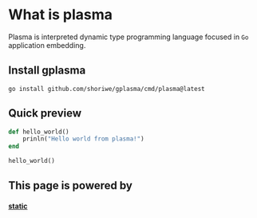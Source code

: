 # What is plasma

Plasma is interpreted dynamic type programming language focused in `Go` application embedding.

## Install gplasma

```shell
go install github.com/shoriwe/gplasma/cmd/plasma@latest
```

## Quick preview

```ruby
def hello_world()
    prinln("Hello world from plasma!")
end

hello_world()
```

## This page is powered by

#### [static](https://github.com/shoriwe/static)
